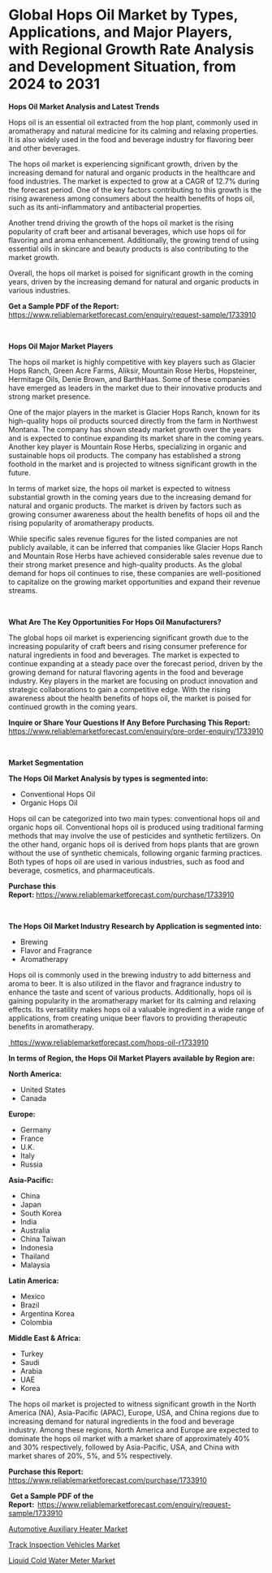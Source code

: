 <p><h1>Global Hops Oil Market by Types, Applications, and Major Players, with Regional Growth Rate Analysis and Development Situation, from 2024 to 2031</h1></p><p><strong>Hops Oil Market Analysis and Latest Trends</strong></p>
<p><p>Hops oil is an essential oil extracted from the hop plant, commonly used in aromatherapy and natural medicine for its calming and relaxing properties. It is also widely used in the food and beverage industry for flavoring beer and other beverages.</p><p>The hops oil market is experiencing significant growth, driven by the increasing demand for natural and organic products in the healthcare and food industries. The market is expected to grow at a CAGR of 12.7% during the forecast period. One of the key factors contributing to this growth is the rising awareness among consumers about the health benefits of hops oil, such as its anti-inflammatory and antibacterial properties.</p><p>Another trend driving the growth of the hops oil market is the rising popularity of craft beer and artisanal beverages, which use hops oil for flavoring and aroma enhancement. Additionally, the growing trend of using essential oils in skincare and beauty products is also contributing to the market growth.</p><p>Overall, the hops oil market is poised for significant growth in the coming years, driven by the increasing demand for natural and organic products in various industries.</p></p>
<p><strong>Get a Sample PDF of the Report:&nbsp;</strong> <a href="https://www.reliablemarketforecast.com/enquiry/request-sample/1733910">https://www.reliablemarketforecast.com/enquiry/request-sample/1733910</a></p>
<p>&nbsp;</p>
<p><strong>Hops Oil Major Market Players</strong></p>
<p><p>The hops oil market is highly competitive with key players such as Glacier Hops Ranch, Green Acre Farms, Aliksir, Mountain Rose Herbs, Hopsteiner, Hermitage Oils, Denie Brown, and BarthHaas. Some of these companies have emerged as leaders in the market due to their innovative products and strong market presence.</p><p>One of the major players in the market is Glacier Hops Ranch, known for its high-quality hops oil products sourced directly from the farm in Northwest Montana. The company has shown steady market growth over the years and is expected to continue expanding its market share in the coming years. Another key player is Mountain Rose Herbs, specializing in organic and sustainable hops oil products. The company has established a strong foothold in the market and is projected to witness significant growth in the future.</p><p>In terms of market size, the hops oil market is expected to witness substantial growth in the coming years due to the increasing demand for natural and organic products. The market is driven by factors such as growing consumer awareness about the health benefits of hops oil and the rising popularity of aromatherapy products.</p><p>While specific sales revenue figures for the listed companies are not publicly available, it can be inferred that companies like Glacier Hops Ranch and Mountain Rose Herbs have achieved considerable sales revenue due to their strong market presence and high-quality products. As the global demand for hops oil continues to rise, these companies are well-positioned to capitalize on the growing market opportunities and expand their revenue streams.</p></p>
<p>&nbsp;</p>
<p><strong>What Are The Key Opportunities For Hops Oil Manufacturers?</strong></p>
<p><p>The global hops oil market is experiencing significant growth due to the increasing popularity of craft beers and rising consumer preference for natural ingredients in food and beverages. The market is expected to continue expanding at a steady pace over the forecast period, driven by the growing demand for natural flavoring agents in the food and beverage industry. Key players in the market are focusing on product innovation and strategic collaborations to gain a competitive edge. With the rising awareness about the health benefits of hops oil, the market is poised for continued growth in the coming years.</p></p>
<p><strong>Inquire or Share Your Questions If Any Before Purchasing This Report:</strong> <a href="https://www.reliablemarketforecast.com/enquiry/pre-order-enquiry/1733910">https://www.reliablemarketforecast.com/enquiry/pre-order-enquiry/1733910</a></p>
<p>&nbsp;</p>
<p><strong>Market Segmentation</strong></p>
<p><strong>The Hops Oil Market Analysis by types is segmented into:</strong></p>
<p><ul><li>Conventional Hops Oil</li><li>Organic Hops Oil</li></ul></p>
<p><p>Hops oil can be categorized into two main types: conventional hops oil and organic hops oil. Conventional hops oil is produced using traditional farming methods that may involve the use of pesticides and synthetic fertilizers. On the other hand, organic hops oil is derived from hops plants that are grown without the use of synthetic chemicals, following organic farming practices. Both types of hops oil are used in various industries, such as food and beverage, cosmetics, and pharmaceuticals.</p></p>
<p><strong>Purchase this Report:&nbsp;</strong><a href="https://www.reliablemarketforecast.com/purchase/1733910">https://www.reliablemarketforecast.com/purchase/1733910</a></p>
<p>&nbsp;</p>
<p><strong>The Hops Oil Market Industry Research by Application is segmented into:</strong></p>
<p><ul><li>Brewing</li><li>Flavor and Fragrance</li><li>Aromatherapy</li></ul></p>
<p><p>Hops oil is commonly used in the brewing industry to add bitterness and aroma to beer. It is also utilized in the flavor and fragrance industry to enhance the taste and scent of various products. Additionally, hops oil is gaining popularity in the aromatherapy market for its calming and relaxing effects. Its versatility makes hops oil a valuable ingredient in a wide range of applications, from creating unique beer flavors to providing therapeutic benefits in aromatherapy.</p></p>
<p><a href="https://www.reliablemarketforecast.com/hops-oil-r1733910">&nbsp;https://www.reliablemarketforecast.com/hops-oil-r1733910</a></p>
<p><strong>In terms of Region, the Hops Oil Market Players available by Region are:</strong></p>
<p>
    <p> <strong> North America: </strong>
        <ul>
            <li>United States</li>
            <li>Canada</li>
        </ul>
        </p> 
    <p> <strong> Europe: </strong>
        <ul>
            <li>Germany</li>
            <li>France</li>
            <li>U.K.</li>
            <li>Italy</li>
            <li>Russia</li>
        </ul>
        </p> 
    <p> <strong> Asia-Pacific: </strong>
        <ul>
            <li>China</li>
            <li>Japan</li>
            <li>South Korea</li>
            <li>India</li>
            <li>Australia</li>
            <li>China Taiwan</li>
            <li>Indonesia</li>
            <li>Thailand</li>
            <li>Malaysia</li>
        </ul>
        </p> 
    <p> <strong> Latin America: </strong>
        <ul>
            <li>Mexico</li>
            <li>Brazil</li>
            <li>Argentina Korea</li>
            <li>Colombia</li>
        </ul>
        </p> 
    <p> <strong> Middle East & Africa: </strong>
        <ul>
            <li>Turkey</li>
            <li>Saudi</li>
            <li>Arabia</li>
            <li>UAE</li>
            <li>Korea</li>
        </ul>
    </p>
    </p>
<p><p>The hops oil market is projected to witness significant growth in the North America (NA), Asia-Pacific (APAC), Europe, USA, and China regions due to increasing demand for natural ingredients in the food and beverage industry. Among these regions, North America and Europe are expected to dominate the hops oil market with a market share of approximately 40% and 30% respectively, followed by Asia-Pacific, USA, and China with market shares of 20%, 5%, and 5% respectively.</p></p>
<p><strong>Purchase this Report: </strong><a href="https://www.reliablemarketforecast.com/purchase/1733910">https://www.reliablemarketforecast.com/purchase/1733910</a></p>
<p>&nbsp;<strong>Get a Sample PDF of the Report:&nbsp;&nbsp;</strong><a href="https://www.reliablemarketforecast.com/enquiry/request-sample/1733910">https://www.reliablemarketforecast.com/enquiry/request-sample/1733910</a></p>
<p><strong></strong></p>
<p><p><a href="https://medium.com/@bradleyills65767/an-in-depth-analysis-of-the-global-automotive-auxiliary-heater-market-scope-and-its-rapid-growing-4-78d6b1c5a430">Automotive Auxiliary Heater Market</a></p><p><a href="https://medium.com/@alyciaebert/track-inspection-vehicles-market-size-is-growing-at-cagr-of-7-5-45b75323ed05">Track Inspection Vehicles Market</a></p><p><a href="https://github.com/tusomamen9/Market-Research-Report-List-1/blob/main/liquid-cold-water-meter-market.md">Liquid Cold Water Meter Market</a></p></p>